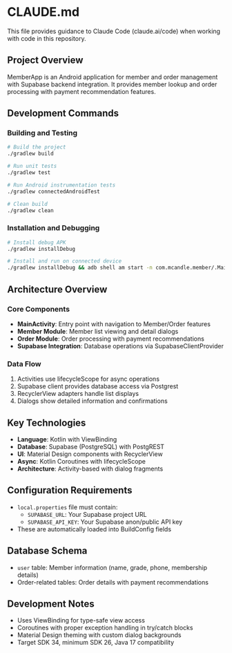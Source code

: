 # CLAUDE.md

This file provides guidance to Claude Code (claude.ai/code) when working with code in this repository.

## Project Overview

MemberApp is an Android application for member and order management with Supabase backend integration. It provides member lookup and order processing with payment recommendation features.

## Development Commands

### Building and Testing
```bash
# Build the project
./gradlew build

# Run unit tests
./gradlew test

# Run Android instrumentation tests
./gradlew connectedAndroidTest

# Clean build
./gradlew clean
```

### Installation and Debugging
```bash
# Install debug APK
./gradlew installDebug

# Install and run on connected device
./gradlew installDebug && adb shell am start -n com.mcandle.member/.MainActivity
```

## Architecture Overview

### Core Components
- **MainActivity**: Entry point with navigation to Member/Order features
- **Member Module**: Member list viewing and detail dialogs
- **Order Module**: Order processing with payment recommendations
- **Supabase Integration**: Database operations via SupabaseClientProvider

### Data Flow
1. Activities use lifecycleScope for async operations
2. Supabase client provides database access via Postgrest
3. RecyclerView adapters handle list displays
4. Dialogs show detailed information and confirmations

## Key Technologies
- **Language**: Kotlin with ViewBinding
- **Database**: Supabase (PostgreSQL) with PostgREST
- **UI**: Material Design components with RecyclerView
- **Async**: Kotlin Coroutines with lifecycleScope
- **Architecture**: Activity-based with dialog fragments

## Configuration Requirements
- `local.properties` file must contain:
  - `SUPABASE_URL`: Your Supabase project URL
  - `SUPABASE_API_KEY`: Your Supabase anon/public API key
- These are automatically loaded into BuildConfig fields

## Database Schema
- `user` table: Member information (name, grade, phone, membership details)
- Order-related tables: Order details with payment recommendations

## Development Notes
- Uses ViewBinding for type-safe view access
- Coroutines with proper exception handling in try/catch blocks
- Material Design theming with custom dialog backgrounds
- Target SDK 34, minimum SDK 26, Java 17 compatibility